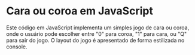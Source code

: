 # Cara ou coroa em JavaScript
Este código em JavaScript implementa um simples jogo de cara ou coroa, onde o usuário pode escolher entre "0" para coroa, "1" para cara, ou "Q" para sair do jogo. O layout do jogo é apresentado de forma estilizada no console.
